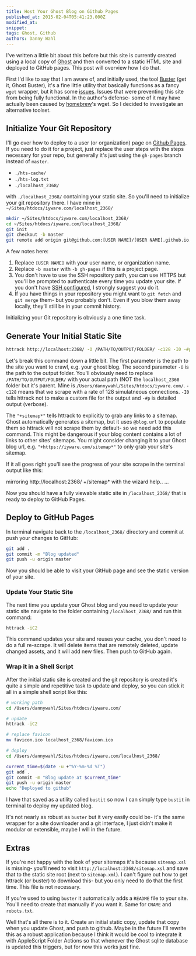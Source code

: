 ```yaml
---
title: Host Your Ghost Blog on Github Pages
published_at: 2015-02-04T05:41:23.000Z
modified_at: 
snippet: 
tags: Ghost, Github
authors: Danny Wahl
---
```


I've written a little bit about this before but this site is currently created using a local copy of [Ghost](https://tryghost.org/) and then converted to a static HTML site and deployed to GitHub pages. This post will overview how I do that.

First I'd like to say that I am aware of, and initially used, the tool [Buster](https://github.com/axitkhurana/buster) (get it, Ghost Buster), it's a fine little utility that basically functions as a fancy `wget` wrapper, but it has some [issues](https://github.com/axitkhurana/buster/issues/). Issues that were preventing this site from being fully functional. In the author's defense- some of it may have actually been caused by [homebrew](http://brew.sh/)'s wget. So I decided to investigate an alternative toolset.

## Initialize Your Git Repository

I'll go over how to deploy to a user (or organization) page on [Github Pages](https://help.github.com/articles/user-organization-and-project-pages/). If you need to do it for a project, just replace the user steps with the steps necessary for your repo, but generally it's just using the `gh-pages` branch instead of `master`.

*   `./hts-cache/`
*   `./hts-log.txt`
*   `./localhost_2368/`

with `./localhost_2368/` containing your static site. So you'll need to initialize your git repository there. I have mine in `~/Sites/htdocs/iyware.com/localhost_2368/`

```bash
mkdir ~/Sites/htdocs/iyware.com/localhost_2368/
cd ~/Sites/htdocs/iyware.com/localhost_2368/
git init
git checkout -b master
git remote add origin git@github.com:[USER NAME]/[USER NAME].github.io.git
```

A few notes here:

1.  Replace `[USER NAME]` with your user name, or organization name.
2.  Replace `-b master` with `-b gh-pages` if this is a project page.
3.  You don't have to use the SSH repository path, you can use HTTPS but you'll be prompted to authenticate every time you update your site. If you don't have [SSH configured](https://help.github.com/articles/generating-ssh-keys/), I strongly suggest you do it.
4.  If you have things in your repository you might want to `git fetch` and `git merge` them- but you probably don't. Even if you blow them away locally, they'll still be in your commit history.

Initializing your Git repository is obviously a one time task.

## Generate Your Initial Static Site

```bash
httrack http://localhost:2368/ -O /PATH/TO/OUTPUT/FOLDER/ -c128 -I0 -#p "+sitemap*"
```

Let's break this command down a little bit. The first parameter is the path to the site you want to crawl, e.g. your ghost blog. The second parameter `-O` is the path to the output folder. You'll obviously need to replace `/PATH/TO/OUTPUT/FOLDER/` with your actual path (NOT the `localhost_2368` folder but it's parent. Mine is `/Users/dannywahl/Sites/htdocs/iyware.com/`. `-c128` means that we scrape with a rate of 128 simulatneous connections. `-I0` tells httrack not to make a custom file for the output and `-#p` is detailed output (verbose).

The `"+sitemap*"` tells httrack to explicitly to grab any links to a sitemap. Ghost automatically generates a sitemap, but it uses `@blog.url` to populate them so httrack will not scrape them by default- so we need add this command. This might be dangerous if your blog content contains a lot of links to other sites' sitemaps. You might consider changing it to your Ghost blog url, e.g. `"+https://iyware.com/sitemap*"` to only grab your site's sitemap.

If it all goes right you'll see the progress of your site scrape in the terminal output like this:

mirroring http://localhost:2368/ +/sitemap\* with the wizard help.. ...

Now you should have a fully viewable static site in `/localhost_2368/` that is ready to deploy to GitHub Pages.

## Deploy to GitHub Pages

In terminal navigate back to the `/localhost_2368/` directory and commit at push your changes to GitHub:

```bash
git add .
git commit -m "Blog updated"
git push -u origin master
```

Now you should be able to visit your GitHub page and see the static version of your site.

### Update Your Static Site

The next time you update your Ghost blog and you need to update your static site navigate to the folder containing `/localhost_2368/` and run this command:

```bash
httrack -iC2
```

This command updates your site and reuses your cache, you don't need to do a full re-scrape. It will delete items that are remotely deleted, update changed assets, and it will add new files. Then push to GitHub again.

### Wrap it in a Shell Script

After the initial static site is created and the git repository is created it's quite a simple and repetitive task to update and deploy, so you can stick it all in a simple shell script like this:

```bash
# working path
cd /Users/dannywahl/Sites/htdocs/iyware.com/

# update
httrack -iC2

# replace favicon
mv favicon.ico localhost_2368/favicon.ico

# deploy
cd /Users/dannywahl/Sites/htdocs/iyware.com/localhost_2368/

current_time=$(date -u +"%Y-%m-%d %T")
git add .
git commit -m "Blog update at $current_time"
git push -u origin master
echo "Deployed to github"
```

I have that saved as a utility called `bustit` so now I can simply type `bustit` in terminal to deploy my updated blog.

It's not nearly as robust as `buster` but it very easily could be- it's the same wrapper for a site downloader and a git interface, I just didn't make it modular or extensible, maybe I will in the future.

## Extras

If you're not happy with the look of your sitemaps it's because `sitemap.xsl` is missing- you'll need to visit `http://localhost:2368/sitemap.xsl` and save that to the static site root (next to `sitemap.xml`). I can't figure out how to get httrack (or buster) to download this- but you only need to do that the first time. This file is not necessary.

If you're used to using `buster` it automatically adds a `README` file to your site. You'll need to create that manually if you want it. Same for `CNAME` and `robots.txt`.

Well that's all there is to it. Create an initial static copy, update that copy when you update Ghost, and push to github. Maybe in the future I'll rewrite this as a robust application because I think it would be cool to integrate it with AppleScript Folder Actions so that whenever the Ghost sqlite database is updated this triggers, but for now this works just fine.